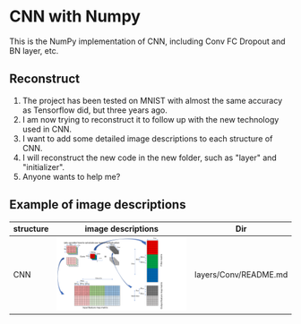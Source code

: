 # CNN with Numpy
This is the NumPy implementation of CNN, including Conv FC Dropout and BN layer, etc.

## Reconstruct
1. The project has been tested on MNIST with almost the same accuracy as Tensorflow did, but three years ago.
2. I am now trying to reconstruct it to follow up with the new technology used in CNN.
3. I want to add some detailed image descriptions to each structure of CNN.
4. I will reconstruct the new code in the new folder, such as "layer" and "initializer".
5. Anyone wants to help me?

## Example of image descriptions
| structure  |   image descriptions   |  Dir   |
| ----        |  ----    |  ----    | 
| CNN | ![](README/CNN_explain.PNG) | layers/Conv/README.md |

